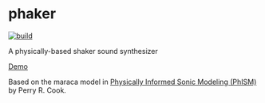 # phaker

[![build](https://github.com/mosmeh/phaker/workflows/build/badge.svg)](https://github.com/mosmeh/phaker/actions)

A physically-based shaker sound synthesizer

[Demo](https://mosmeh.github.io/phaker/)

Based on the maraca model in [Physically Informed Sonic Modeling (PhISM)](https://www.jstor.org/stable/3681012) by Perry R. Cook.
